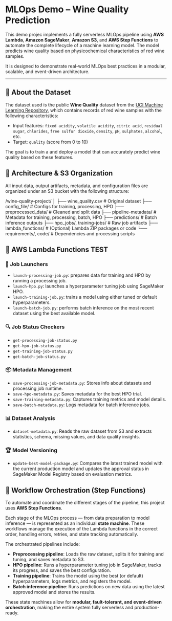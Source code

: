 # MLOps Demo – Wine Quality Prediction

This demo projec implements a fully serverless MLOps pipeline using **AWS Lambda**, **Amazon SageMaker**, **Amazon S3**, and **AWS Step Functions** to automate the complete lifecycle of a machine learning model. The model predicts wine quality based on physicochemical characteristics of red wine samples.

It is designed to demonstrate real-world MLOps best practices in a modular, scalable, and event-driven architecture.

---

## 🍷 About the Dataset

The dataset used is the public **Wine Quality** dataset from the [UCI Machine Learning Repository](https://archive.ics.uci.edu/ml/datasets/wine+quality), which contains records of red wine samples with the following characteristics:

- Input features: `fixed acidity`, `volatile acidity`, `citric acid`, `residual sugar`, `chlorides`, `free sulfur dioxide`, `density`, `pH`, `sulphates`, `alcohol`, etc.
- Target: `quality` (score from 0 to 10)

The goal is to train a and deploy a model that can accurately predict wine quality based on these features.


## 🧱 Architecture & S3 Organization

All input data, output artifacts, metadata, and configuration files are organized under an S3 bucket with the following structure:

/wine-quality-project/
│
├── wine_quality.csv # Original dataset
├── config_file/ # Configs for training, processing, HPO
├── preprocessed_data/ # Cleaned and split data
├── pipeline-metadata/ # Metadata for training, processing, batch, HPO
├── predictions/ # Batch inference outputs
├── hpo_jobs/, training-jobs/ # Raw job artifacts
├── lambda_functions/ # (Optional) Lambda ZIP packages or code
└── requirements/, code/ # Dependencies and processing scripts


## 🧠 AWS Lambda Functions TEST

### 🚀 Job Launchers
- `launch-processing-job.py`: prepares data for training and HPO by running a processing job.
- `launch-hpo.py`: launches a hyperparameter tuning job using SageMaker HPO.
- `launch-training-job.py`: trains a model using either tuned or default hyperparameters.
- `launch-batch-job.py`: performs batch inference on the most recent dataset using the best available model.

### 🔍 Job Status Checkers
- `get-processing-job-status.py`
- `get-hpo-job-status.py`
- `get-training-job-status.py`
- `get-batch-job-status.py`

### 📦 Metadata Management
- `save-processing-job-metadata.py`: Stores info about datasets and processing job runtime.
- `save-hpo-metadata.py`: Saves metadata for the best HPO trial.
- `save-training-metadata.py`: Captures training metrics and model details.
- `save-batch-metadata.py`: Logs metadata for batch inference jobs.

### 📊 Dataset Analysis
- `dataset-metadata.py`: Reads the raw dataset from S3 and extracts statistics, schema, missing values, and data quality insights.

### 🏆 Model Versioning
- `update-best-model-package.py`: Compares the latest trained model with the current production model and updates the approval status in SageMaker Model Registry based on evaluation metrics.

## 🔄 Workflow Orchestration (Step Functions)

To automate and coordinate the different stages of the pipeline, this project uses **AWS Step Functions**.

Each stage of the MLOps process — from data preparation to model inference — is represented as an individual **state machine**. These workflows manage the execution of the Lambda functions in the correct order, handling errors, retries, and state tracking automatically.

The orchestrated pipelines include:

- **Preprocessing pipeline**: Loads the raw dataset, splits it for training and tuning, and saves metadata to S3.
- **HPO pipeline**: Runs a hyperparameter tuning job in SageMaker, tracks its progress, and saves the best configuration.
- **Training pipeline**: Trains the model using the best (or default) hyperparameters, logs metrics, and registers the model.
- **Batch inference pipeline**: Runs predictions on new data using the latest approved model and stores the results.

These state machines allow for **modular, fault-tolerant, and event-driven orchestration**, making the entire system fully serverless and production-ready.
